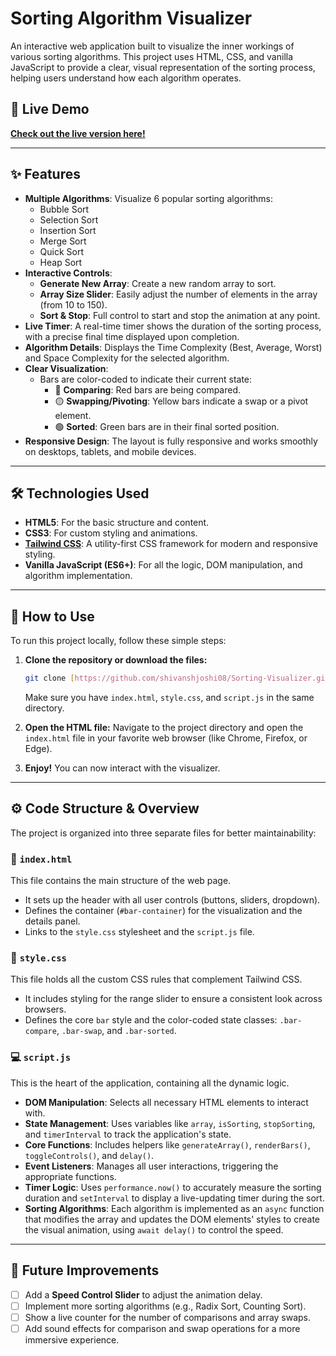 # Sorting Algorithm Visualizer

An interactive web application built to visualize the inner workings of various sorting algorithms. This project uses HTML, CSS, and vanilla JavaScript to provide a clear, visual representation of the sorting process, helping users understand how each algorithm operates.



## 🚀 Live Demo

**[Check out the live version here!](https://sorting-visualizer-five-jade.vercel.app/)**



---

## ✨ Features

-   **Multiple Algorithms**: Visualize 6 popular sorting algorithms:
    -   Bubble Sort
    -   Selection Sort
    -   Insertion Sort
    -   Merge Sort
    -   Quick Sort
    -   Heap Sort
-   **Interactive Controls**:
    -   **Generate New Array**: Create a new random array to sort.
    -   **Array Size Slider**: Easily adjust the number of elements in the array (from 10 to 150).
    -   **Sort & Stop**: Full control to start and stop the animation at any point.
-   **Live Timer**: A real-time timer shows the duration of the sorting process, with a precise final time displayed upon completion.
-   **Algorithm Details**: Displays the Time Complexity (Best, Average, Worst) and Space Complexity for the selected algorithm.
-   **Clear Visualization**:
    -   Bars are color-coded to indicate their current state:
        -   🔴 **Comparing**: Red bars are being compared.
        -   🟡 **Swapping/Pivoting**: Yellow bars indicate a swap or a pivot element.
        -   🟢 **Sorted**: Green bars are in their final sorted position.
-   **Responsive Design**: The layout is fully responsive and works smoothly on desktops, tablets, and mobile devices.

---

## 🛠️ Technologies Used

-   **HTML5**: For the basic structure and content.
-   **CSS3**: For custom styling and animations.
-   **[Tailwind CSS](https://tailwindcss.com/)**: A utility-first CSS framework for modern and responsive styling.
-   **Vanilla JavaScript (ES6+)**: For all the logic, DOM manipulation, and algorithm implementation.

---

## 📂 How to Use

To run this project locally, follow these simple steps:

1.  **Clone the repository or download the files:**
    ```sh
    git clone [https://github.com/shivanshjoshi08/Sorting-Visualizer.git]
    ```
    Make sure you have `index.html`, `style.css`, and `script.js` in the same directory.

2.  **Open the HTML file:**
    Navigate to the project directory and open the `index.html` file in your favorite web browser (like Chrome, Firefox, or Edge).

3.  **Enjoy!**
    You can now interact with the visualizer.

---

## ⚙️ Code Structure & Overview

The project is organized into three separate files for better maintainability:

### 📄 `index.html`
This file contains the main structure of the web page.
-   It sets up the header with all user controls (buttons, sliders, dropdown).
-   Defines the container (`#bar-container`) for the visualization and the details panel.
-   Links to the `style.css` stylesheet and the `script.js` file.

### 🎨 `style.css`
This file holds all the custom CSS rules that complement Tailwind CSS.
-   It includes styling for the range slider to ensure a consistent look across browsers.
-   Defines the core `bar` style and the color-coded state classes: `.bar-compare`, `.bar-swap`, and `.bar-sorted`.

### 💻 `script.js`
This is the heart of the application, containing all the dynamic logic.
-   **DOM Manipulation**: Selects all necessary HTML elements to interact with.
-   **State Management**: Uses variables like `array`, `isSorting`, `stopSorting`, and `timerInterval` to track the application's state.
-   **Core Functions**: Includes helpers like `generateArray()`, `renderBars()`, `toggleControls()`, and `delay()`.
-   **Event Listeners**: Manages all user interactions, triggering the appropriate functions.
-   **Timer Logic**: Uses `performance.now()` to accurately measure the sorting duration and `setInterval` to display a live-updating timer during the sort.
-   **Sorting Algorithms**: Each algorithm is implemented as an `async` function that modifies the array and updates the DOM elements' styles to create the visual animation, using `await delay()` to control the speed.

---

## 🔮 Future Improvements

-   [ ] Add a **Speed Control Slider** to adjust the animation delay.
-   [ ] Implement more sorting algorithms (e.g., Radix Sort, Counting Sort).
-   [ ] Show a live counter for the number of comparisons and array swaps.
-   [ ] Add sound effects for comparison and swap operations for a more immersive experience.
